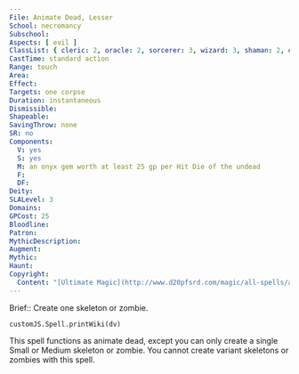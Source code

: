 ```yaml
---
File: Animate Dead, Lesser
School: necromancy
Subschool: 
Aspects: [ evil ]
ClassList: { cleric: 2, oracle: 2, sorcerer: 3, wizard: 3, shaman: 2, occultist: 2, spiritualist: 2 }
CastTime: standard action
Range: touch
Area: 
Effect: 
Targets: one corpse
Duration: instantaneous
Dismissible: 
Shapeable: 
SavingThrow: none
SR: no
Components:
  V: yes
  S: yes
  M: an onyx gem worth at least 25 gp per Hit Die of the undead
  F: 
  DF: 
Deity: 
SLALevel: 3
Domains: 
GPCost: 25
Bloodline: 
Patron: 
MythicDescription: 
Augment: 
Mythic: 
Haunt: 
Copyright:
  Content: "[Ultimate Magic](http://www.d20pfsrd.com/magic/all-spells/a/animate-dead)"
---
```

Brief:: Create one skeleton or zombie.

```dataviewjs
customJS.Spell.printWiki(dv)
```

This spell functions as animate dead, except you can only create a single Small or Medium skeleton or zombie. You cannot create variant skeletons or zombies with this spell.

